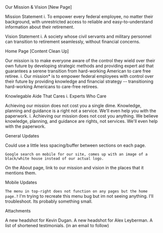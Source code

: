 
Our Mission & Vision [New Page]
 
Mission Statement
                  i.      To empower every federal employee, no matter their background, with unrestricted access to reliable and easy-to-understand information about their retirement.

 
Vision Statement 
                  i.      A society whose civil servants and military personnel can transition to retirement seamlessly, without financial concerns.

Home Page [Content Clean Up]
 
Our mission is to make everyone aware of the control they wield over their own future by developing strategic methods and providing expert aid that guarantees a serene transition from hard-working American to care free retiree.
                  i.      Our mission* is to empower federal employees with control over their future by providing knowledge and financial strategy -- transitioning hard-working Americans to care-free retirees.

 
Knowlegable Aide That Cares
                  i.      Experts Who Care

 
Achieving our mission does not cost you a single dime. Knowledge, planning and guidance is a right not a service. We'll even help you with the paperwork.
                  i.      Achieving our mission does not cost you anything. We believe knowledge, planning, and guidance are rights, not services. We'll even help with the paperwork.

<!-- Core Values [Content Clean Up]
 
Colors should be as follows:
                  i.      Integrity - dark blue

                 ii.      service - yellow

               iii.      excellence - 0bdeae

               iv.      mindfulness - purple -->

 
<!-- Replace the Mindfulness paragraph with this and get rid of the awkward break in the middle with the spinning check mark. Make it flow as two paragraphs.
                  i.      With Mindfulness in place as the final component of our core values, we promote the ideal that everything should be done with a vigorous amount of conscientiousness, keeping our foundational principles at the forefront of every interaction and bringing us just a tiny bit closer to our lofty vision for a world. -->

 

General Updates
<!-- 
We want to try the favicon in black instead of gold. -->
Could use a little less spacing/buffer between sections on each page.
<!-- The breadcrumb trail menu is still on each page. -->
```Google search on mobile for our site, comes up with an image of a black/white house instead of our actual logo.```
<!-- On the Core Values page, the images for excellence and mindfulness are identical. -->
On the About page, link to our mission and vision in the places that it mentions them.
 

Mobile Updates
<!-- 
?Federal Retirement Experts? is cut off on each page at the top-left. -->
```The menu in top-right does not function on any pages but the home page.?``` 
I'm trying to recreate this menu bug but im not seeing anything. I'll troubleshoot. Its probably something small.


<!-- The sidebar menu has old, nonsense info (phone number, support email). -->
<!-- About page, Wayne?s and Kevin?s headshots are a larger size than the other three headshots. -->
<!-- About page, the main menu is dropped below the breadcrumb trail. -->
<!-- Core Values page, the values are left aligned with only one per line. Cacn we either center or make it something that looks closer to a crest with all four in block formation? (like 2 side-by-side over two lines)
Core Values page, the paragraph inside the blue field has very little room from the left edge and the text, and it looks strange. Can we move it in just a touch? -->
<!-- c -->
<!-- About page, the two bubbles under the titles don?t appear there until after you click somewhere in the individual?s description, then disappear completely when you click in another one, which defeats the purpose of even being able to see them. It?s like only being allowed to see the pages of a book after I?ve read it. -->
 

Attachments

A new headshot for Kevin Dugan.
A new headshot for Alex Leyberman.
A list of shortened testimonials. (in an email to follow)